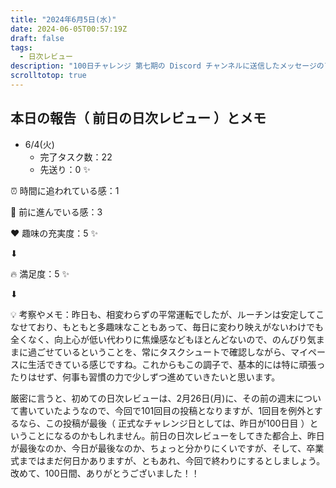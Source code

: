 ```yaml
---
title: "2024年6月5日(水)"
date: 2024-06-05T00:57:19Z
draft: false
tags: 
  - 日次レビュー
description: "100日チャレンジ 第七期の Discord チャンネルに送信したメッセージのアーカイブ"
scrolltotop: true
---
```


## 本日の報告（ 前日の日次レビュー ）とメモ

- 6/4(火)
  - 完了タスク数：22
  - 先送り：0 ✨

⏰ 時間に追われている感：1

💪 前に進んでいる感：3

❤️ 趣味の充実度：5 ✨

⬇︎

🔥 満足度：5 ✨

⬇︎

💡 考察やメモ：昨日も、相変わらずの平常運転でしたが、ルーチンは安定してこなせており、もともと多趣味なこともあって、毎日に変わり映えがないわけでも全くなく、向上心が低い代わりに焦燥感などもほとんどないので、のんびり気ままに過ごせているということを、常にタスクシュートで確認しながら、マイペースに生活できている感じですね。これからもこの調子で、基本的には特に頑張ったりはせず、何事も習慣の力で少しずつ進めていきたいと思います。

厳密に言うと、初めての日次レビューは、2月26日(月)に、その前の週末について書いていたようなので、今回で101回目の投稿となりますが、1回目を例外とするなら、この投稿が最後（ 正式なチャレンジ日としては、昨日が100日目 ）ということになるのかもしれません。前日の日次レビューをしてきた都合上、昨日が最後なのか、今日が最後なのか、ちょっと分かりにくいですが、そして、卒業式まではまだ何日かありますが、ともあれ、今回で終わりにするとしましょう。改めて、100日間、ありがとうございました！！
